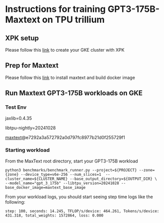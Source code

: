 # Instructions for training GPT3-175B-Maxtext on TPU trillium

## XPK setup
Please follow this [link](https://github.com/AI-Hypercomputer/tpu-recipes/blob/main/training/XPK_README.md) to create your GKE cluster with XPK

## Prep for Maxtext 
Please follow this [link](https://github.com/AI-Hypercomputer/tpu-recipes/blob/main/training/MAXTEXT_README.md) to install maxtext and build docker image

## Run Maxtext GPT3-175B workloads on GKE

### Test Env
jaxlib=0.4.35

libtpu-nightly=20241028

[maxtext](https://github.com/AI-Hypercomputer/maxtext.git)@e7292a3a572792a0d797fc8977b21d0f255729f1

### Starting workload

From the MaxText root directory, start your GPT3-175B workload

```
python3 benchmarks/benchmark_runner.py --project=${PROJECT} --zone={zone} --device_type=v6e-256 --num_slices=1  --cluster_name=${CLUSTER_NAME} --base_output_directory=${OUTPUT_DIR} \
--model_name="gpt_3_175b" --libtpu_version=20241028 --base_docker_image=maxtext_base_image
```

From your workload logs, you should start seeing step time logs like the following:
```
step: 100, seconds: 14.245, TFLOP/s/device: 464.261, Tokens/s/device: 431.318, total_weights: 1572864, loss: 0.000
```